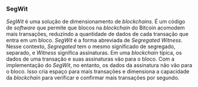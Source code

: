 ### SegWit

_SegWit_ é uma solução de dimensionamento de _blockchains_. É um código de _software_ que permite que blocos na _blockchain_ do Bitcoin acomodem mais transações, reduzindo a quantidade de dados de cada transação que entra em um bloco. _SegWit_ é a forma abreviada de _Segregated Witness_. Nesse contexto, _Segregated_ tem o mesmo significado de segregado, separado, e _Witness_ significa assinaturas. Em uma _blockchain_ típica, os dados de uma transação e suas assinaturas vão para o bloco. Com a implementação do _SegWit_, no entanto, os dados da assinatura não vão para o bloco. Isso cria espaço para mais transações e dimensiona a capacidade da _blockchain_ para verificar e confirmar mais transações por segundo.
